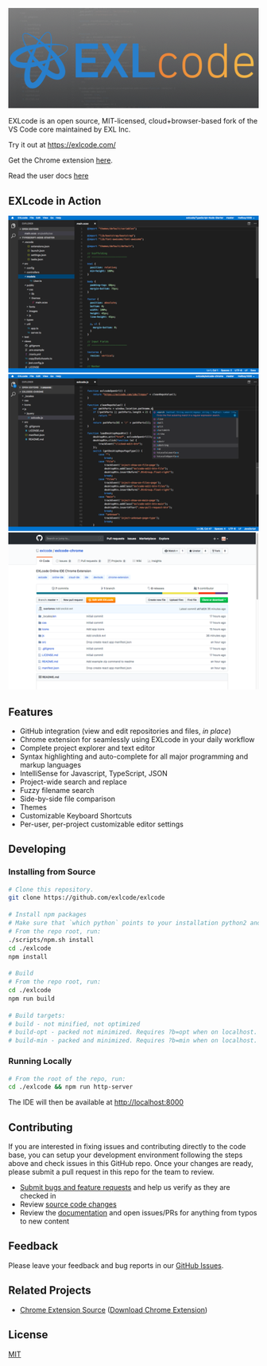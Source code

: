 [![EXLcode](screenshots/promo-tile-1400x560.png)](https://exlcode.com/)

EXLcode is an open source, MIT-licensed, cloud+browser-based fork of the VS Code core maintained by EXL Inc.

Try it out at https://exlcode.com/

Get the Chrome extension [here](https://chrome.google.com/webstore/detail/exlcode-vs-code-based-onl/elcfpiphmolcddmecegalaikjiclhdjc?hl=en).

Read the user docs [here](https://exlcode.com/documentation)

## EXLcode in Action

[![EXLcode IDE](screenshots/ide-01.png)](https://exlcode.com/)
[![EXLcode IDE - Code Intelligence](screenshots/ide-02.png)](https://exlcode.com/)
[![EXLcode Chrome Extension - GitHub Edit with EXLcode](screenshots/github-edit-with-exlcode.png)](https://exlcode.com/)

## Features

<ul>
	<li>GitHub integration (view and edit repositories and files, <i>in place</i>)</li>
	<li>Chrome extension for seamlessly using EXLcode in your daily workflow</li>
	<li>Complete project explorer and text editor</li>
	<li>Syntax highlighting and auto-complete for all major programming and markup languages</li>
	<li>IntelliSense for Javascript, TypeScript, JSON</li>
	<li>Project-wide search and replace</li>
	<li>Fuzzy filename search</li>
	<li>Side-by-side file comparison</li>
	<li>Themes</li>
	<li>Customizable Keyboard Shortcuts</li>
	<li>Per-user, per-project customizable editor settings</li>
</ul>

## Developing

### Installing from Source

```bash
# Clone this repository.
git clone https://github.com/exlcode/exlcode

# Install npm packages
# Make sure that `which python` points to your installation python2 and that you have the build-essential package (on Ubuntu) for native builds and the xcode command line tools for OS X
# From the repo root, run:
./scripts/npm.sh install
cd ./exlcode
npm install

# Build
# From the repo root, run:
cd ./exlcode
npm run build

# Build targets:
# build - not minified, not optimized
# build-opt - packed not minimized. Requires ?b=opt when on localhost.
# build-min - packed and minimized. Requires ?b=min when on localhost.
```

### Running Locally

```bash
# From the root of the repo, run:
cd ./exlcode && npm run http-server
```

The IDE will then be available at [http://localhost:8000](http://localhost:8000)

## Contributing

If you are interested in fixing issues and contributing directly to the code base, you can setup your development environment following the steps above and check issues in this GitHub repo. Once your changes are ready, please submit a pull request in this repo for the team to review.

-   [Submit bugs and feature requests](https://github.com/exlcode/exlcode/issues) and help us verify as they are checked in
-   Review [source code changes](https://github.com/exlcode/exlcode/pulls)
-   Review the [documentation](https://exlcode.com/documentation) and open issues/PRs for anything from typos to new content

## Feedback

Please leave your feedback and bug reports in our [GitHub Issues](https://github.com/exlcode/exlcode/issues).

## Related Projects

-   [Chrome Extension Source](https://github.com/exlcode/exlcode-chrome) ([Download Chrome Extension](https://chrome.google.com/webstore/detail/exlcode-vs-code-based-onl/elcfpiphmolcddmecegalaikjiclhdjc?hl=en))

## License

[MIT](LICENSE.txt)
